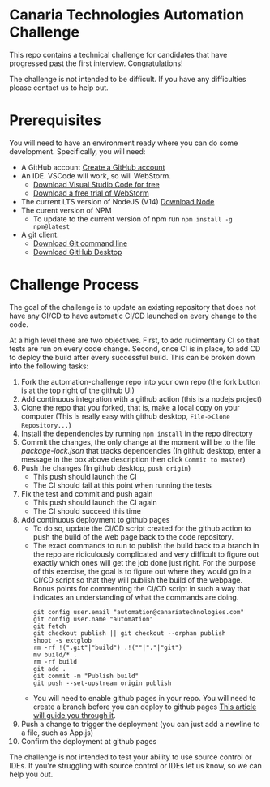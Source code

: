 # Canaria Technologies Automation Challenge

This repo contains a technical challenge for candidates that have progressed past the first interview. Congratulations!

The challenge is not intended to be difficult. If you have any difficulties please contact us to help out.


# Prerequisites

You will need to have an environment ready where you can do some development. Specifically, you will need:
* A GitHub account [Create a GitHub account](https://github.com/join)
* An IDE. VSCode will work, so will WebStorm.
  * [Download Visual Studio Code for free](https://code.visualstudio.com/download)
  * [Download a free trial of WebStorm](https://www.jetbrains.com/webstorm/download/)
* The current LTS version of NodeJS (V14) [Download Node](https://nodejs.org/en/download/)
* The curent version of NPM
  * To update to the current version of npm run `npm install -g npm@latest`
* A git client.
  * [Download Git command line](https://git-scm.com/downloads)
  * [Download GitHub Desktop](https://desktop.github.com/)

    
# Challenge Process

The goal of the challenge is to update an existing repository that does not have any CI/CD to have automatic CI/CD
launched on every change to the code.

At a high level there are two objectives. First, to add rudimentary CI so that tests are run on every code change.
Second, once CI is in place, to add CD to deploy the build after every successful build. This can be broken down into
the following tasks:

1. Fork the automation-challenge repo into your own repo (the fork button is at the top right of the github UI)
1. Add continuous integration with a github action (this is a nodejs project)
1. Clone the repo that you forked, that is, make a local copy on your computer (This is really easy with github
   desktop, `File->Clone Repository...`)
1. Install the dependencies by running `npm install` in the repo directory
1. Commit the changes, the only change at the moment will be to the file _package-lock.json_ that tracks dependencies
   (In github desktop, enter a message in the box above description then click `Commit to master`)
1. Push the changes (In github desktop, `push origin`)
    * This push should launch the CI
    * The CI should fail at this point when running the tests
1. Fix the test and commit and push again
    * This push should launch the CI again
    * The CI should succeed this time
1. Add continuous deployment to github pages
    * To do so, update the CI/CD script created for the github action to push the build of the web page back to the
      code repository.
    * The exact commands to run to publish the build back to a branch in the repo are ridiculously complicated and
      very difficult to figure out exactly which ones will get the job done just right. For the purpose of this
      exercise, the goal is to figure out where they would go in a CI/CD script so that they will publish the build
      of the webpage. Bonus points for commenting the CI/CD script in such a way that indicates an understanding of
      what the commands are doing.
        ```
        git config user.email "automation@canariatechnologies.com"
        git config user.name "automation"
        git fetch
        git checkout publish || git checkout --orphan publish
        shopt -s extglob
        rm -rf !(".git"|"build") .!(""|"."|"git")
        mv build/* .
        rm -rf build
        git add .
        git commit -m "Publish build"
        git push --set-upstream origin publish
        ```
    * You will need to enable github pages in your repo. You will need to create a branch before you can deploy to
      github pages [This article will guide you through it](https://guides.github.com/features/pages/).
1. Push a change to trigger the deployment (you can just add a newline to a file, such as App.js)
1. Confirm the deployment at github pages

The challenge is not intended to test your ability to use source control or IDEs. If you're struggling with source
control or IDEs let us know, so we can help you out.
